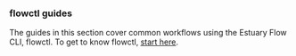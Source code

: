 ### flowctl guides

The guides in this section cover common workflows using the Estuary Flow CLI, flowctl.
To get to know flowctl, [start here](../../concepts/flowctl.md).
